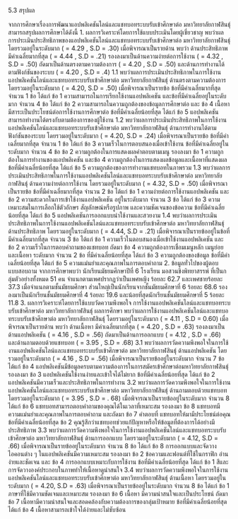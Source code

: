 5.3  สรุปผล

จากการศึกษาเรื่องการพัฒนาแอปพลิเคชันไลน์และแชทบอทระบบรับเข้าศึกษาต่อ มหาวิทยาลัยกาฬสินธุ์ สามารถสรุปผลการศึกษาได้ดังนี้
		1.  ผลการวิเคราะห์โดยการใช้แบบประเมินโดยผู้เชี่ยวชาญ พบว่าผลการประเมินประสิทธิภาพของแอปพลิเคชันไลน์และแชทบอทระบบรับเข้าศึกษาต่อ มหาวิทยาลัยกาฬสินธุ์ โดยรวมอยู่ในระดับมาก ( = 4.29 , S.D = .30) เมื่อพิจารณาเป็นรายด้าน พบว่า ด้านประสิทธิภาพ มีค่าเฉลี่ยมากที่สุด (  = 4.44 , S.D = .21) รองลงมาเป็นด้านความง่ายต่อการใช้งาน (  = 4.32 , S.D = .50) ถัดมาเป็นด้านตรงตามความต้องการ 
( = 4.20 , S.D = .50) และด้านการทำงานได้ตามฟังก์ชันของระบบ (  = 4.20 , S.D = .4)
			1.1  พบว่าผลการประเมินประสิทธิภาพในการใช้งานแอปพลิเคชันไลน์และแชทบอทระบบรับเข้าศึกษาต่อ มหาวิทยาลัยกาฬสินธุ์ ด้านตรงตามความต้องการ โดยรวมอยู่ในระดับมาก (  = 4.20, S.D = .50) 
เมื่อพิจารณาเป็นรายข้อ ข้อที่มีค่าเฉลี่ยมากที่สุด จำนวน 1 ข้อ ได้แก่ ข้อ 1 ความสามารถในการเรียกใช้งานแอปพลิเคชัน และข้อที่มีค่าเฉลี่ยอยู่ในระดับมาก จำนวน 4 ข้อ ได้แก่ ข้อ 2 ความสามารถในความถูกต้องของข้อมูลการศึกษาต่อ และ ข้อ 4 เนื้อหามีสาระเป็นประโยชน์ต่อการใช้งานการศึกษาต่อ ข้อที่มีค่าเฉลี่ยน้อยที่สุด ได้แก่ ข้อ 5 แอปพลิเคชันสามารถทำงานได้ตรงกับตามต้องการของผู้ใช้งาน
			1.2  พบว่าผลการประเมินประสิทธิภาพในการใช้งานแอปพลิเคชันไลน์และแชทบอทระบบรับเข้าศึกษาต่อ มหาวิทยาลัยกาฬสินธุ์ ด้านการทำงานได้ตามฟังก์ชันของระบบ โดยรวมอยู่ในระดับมาก
( = 4.20, S.D = .24) เมื่อพิจารณาเป็นรายข้อ ข้อที่มีค่าเฉลี่ยมากที่สุด จำนวน 1 ข้อ ได้แก่ ข้อ 3 ความเร็วในการตอบสนองเมื่อเข้าใช้งาน ข้อที่มีค่าเฉลี่ยอยู่ในระดับมาก จำนวน 4 ข้อ ข้อ 2 ความถูกต้องในการแสดงผลคำตอบตามเมนู รองลงมา ข้อ 1 ความถูกต้องในการทำงานของแอปพลิเคชัน และข้อ 4 ความถูกต้องในการแสดงผลข้อมูลและเนื้อหาที่แสดงผล ข้อที่มีค่าเฉลี่ยน้อยที่สุด ได้แก่ ข้อ 5 ความถูกต้องของการทำงานแชทบอทในภาพรวม
			1.3  พบว่าผลการประเมินประสิทธิภาพในการใช้งานแอปพลิเคชันไลน์และแชทบอทระบบรับเข้าศึกษาต่อ มหาวิทยาลัยกาฬสินธุ์ ด้านความง่ายต่อการใช้งาน โดยรวมอยู่ในระดับมาก (  = 4.32, S.D = .50) เมื่อพิจารณาเป็นรายข้อ ข้อที่มีค่าเฉลี่ยมากที่สุด จำนวน 2 ข้อ ได้แก่ ข้อ 1 ความง่ายต่อการใช้งานแอปพลิเคชัน และข้อ 2 ความสะดวกในการเข้าใช้งานแอปพลิเคชัน อยู่ในระดับมาก จำนวน 3 ข้อ ได้แก่ 
ข้อ 3 ความเหมาะสมในการเลือกใช้ตัวอักษร สัญลักษณ์หรือรูปภาพ และความชัดเจนของข้อความ ข้อที่มีค่าเฉลี่ยน้อยที่สุด ได้แก่ ข้อ 5 แอปพลิเคชันการออกแบบน่าใช้งานและสวยงาม
			1.4  พบว่าผลการประเมินประสิทธิภาพในการใช้งานแอปพลิเคชันไลน์และแชทบอทระบบรับเข้าศึกษาต่อ มหาวิทยาลัยกาฬสินธุ์ ด้านประสิทธิภาพ โดยรวมอยู่ในระดับมาก (  = 4.44, S.D = .21) 
เมื่อพิจารณาเป็นรายข้ออยู่ในข้อที่มีค่าเฉลี่ยมากที่สุด จำนวน 3 ข้อ ได้แก่ ข้อ 1 ความเร็วในตอบสนองเมื่อเข้าใช้งานแอปพลิเคชัน และ ข้อ 2 ความเร็วในการตอบคำถามของแชทบอท ถัดมา ข้อ 4 ความถูกต้องการเชื่อมเมนูหลัก เมนูย่อย และเนื้อหา ระดับมาก จำนวน 2 ข้อ ที่มีค่าเฉลี่ยน้อยที่สุด ได้แก่ ข้อ 3 ความถูกต้องของข้อมูล ข้อที่มีค่าเฉลี่ยน้อยที่สุด ได้แก่ ข้อ 5 ความแม่นยำและคุณภาพในการตอบคำถาม
		2.  ข้อมูลทั่วไปของผู้ตอบแบบสอบถาม จากการศึกษาพบว่า นักเรียนมัธยมศึกษาปีที่ 6 โรงเรียน มอสวนขิงพิทยาสรรพ์ ที่เป็นกลุ่มตัวอย่างทั้งหมด 51 คน จำแนกตามเพศปรากฏว่าเป็นเพศหญิง ร้อยละ 62.7 และเพศชายร้อยละ 37.3 เมื่อจำแนกตามชั้นมัธยมศึกษา ส่วนใหญ่เป็นนักเรียนจากชั้นมัธยมศึกษาที่ 6 ร้อยละ 68.6 รองลงมาเป็นนักเรียนชั้นมัธยมศึกษาที่ 4 ร้อยละ 19.6 และน้อยที่สุดนักเรียนชั้นมัธยมศึกษาที่ 5 ร้อยละ 11.8
		3.  ผลการวิเคราะห์โดยการใช้แบบวัดความพึงพอใจ การใช้งานแอปพลิเคชันไลน์และแชทบอทระบบรับเข้าศึกษาต่อ มหาวิทยาลัยกาฬสินธุ์ ผลการศึกษา พบว่าผลการใช้งานแอปพลิเคชันไลน์และแชทบอทระบบรับเข้าศึกษาต่อ มหาวิทยาลัยกาฬสินธุ์ 	โดยรวมอยู่ในระดับมาก  ( = 4.11 , S.D = 0.60) เมื่อพิจารณาเป็นรายด้าน พบว่า ด้านเนื้อหา มีค่าเฉลี่ยมากที่สุด (  = 4.20 , S.D = .63) รองลงมาเป็นด้านแอปพลิเคชัน 
(  = 4.16 , S.D = .56)  ถัดมาเป็นด้านการออกแบบ (  = 4.12 , S.D = .66) และด้านถามตอบด้วยแชทบอท (  = 3.95 , S.D = .68)
			3.1  พบว่าผลการวัดความพึงพอใจในการใช้งานแอปพลิเคชันไลน์และแชทบอทระบบรับเข้าศึกษาต่อ มหาวิทยาลัยกาฬสินธุ์ ด้านแอปพลิเคชัน โดยรวมอยู่ในระดับมาก (  = 4.16 , S.D = .56) เมื่อพิจารณาเป็นรายข้ออยู่ในระดับมาก จำนวน 7 ข้อ ได้แก่ ข้อ 4 แอปพลิเคชันมีข้อมูลครบตามความต้องการในการสมัครเข้าศึกษาต่อมหาวิทยาลัยกาฬสินธุ์ รองลงมา ข้อ 3 แอปพลิเคชันใช้งานง่ายและเข้าใจได้ไม่ยาก  ข้อที่มีค่าเฉลี่ยน้อยที่สุด ได้แก่ ข้อ 2 แอปพลิเคชันมีความเร็วและประสิทธิภาพในการทำงาน
			3.2  พบว่าผลการวัดความพึงพอใจในการใช้งานแอปพลิเคชันไลน์และแชทบอทระบบรับเข้าศึกษาต่อ มหาวิทยาลัยกาฬสินธุ์ ด้านถามตอบด้วยแชทบอท โดยรวมอยู่ในระดับมาก (  = 3.95 , S.D = . 68) เมื่อพิจารณาเป็นรายข้ออยู่ในระดับมาก จำนวน 8 ได้แก่ ข้อ 6 แชทบอทสามารถตอบคำถามของคุณได้ในเวลาที่เหมาะสม รองลงมา ข้อ 8 แชทบอทมีความแม่นยำและคุณภาพในการตอบคำถาม และถัดมา ข้อ 7 คำตอบที่
แชทบอทให้มามีประโยชน์ต่อคุณ ข้อที่มีค่าเฉลี่ยน้อยที่สุด ข้อ 2 คุณรู้สึกว่าแชทบอทช่วยแก้ปัญหาหรือให้ข้อมูลที่ต้องการได้อย่างมีประสิทธิภาพ
			3.3  พบว่าผลการวัดความพึงพอใจในการใช้งานแอปพลิเคชันไลน์และแชทบอทระบบรับเข้าศึกษาต่อ มหาวิทยาลัยกาฬสินธุ์ ด้านการออกแบบ โดยรวมอยู่ในระดับมาก (  = 4.12, S.D = .66) เมื่อพิจารณาเป็นรายข้ออยู่ในระดับมาก จำนวน 8 ข้อ ได้แก่ ข้อ 8 การออกแบบและจัดวางไอคอนต่าง ๆ ในแอปพลิเคชันมีความเหมาะสม รองลงมา ข้อ 2 ข้อความและฟอนต์ที่ใช้ในกราฟิก อ่านง่ายและชัดเจน และ ข้อ 4 การออกแบบเหมาะกับการใช้งาน ข้อที่มีค่าเฉลี่ยน้อยที่สุด ได้แก่ ข้อ 1 สีและการจัดวางองค์ประกอบในภาพทำให้เนื้อหาดูน่าสนใจ 
			3.4  พบว่าผลการวัดความพึงพอใจในการใช้งานแอปพลิเคชันไลน์และแชทบอทระบบรับเข้าศึกษาต่อ มหาวิทยาลัยกาฬสินธุ์ ด้านเนื้อหา โดยรวมอยู่ในระดับมาก (  = 4.20, S.D = .63) เมื่อพิจารณาเป็นรายข้ออยู่ในระดับมาก จำนวน 8 ข้อ ได้แก่ ข้อ 1 ภาษาที่ใช้มีความชัดเจนและเหมาะสม รองลงมา ข้อ 6 เนื้อหา
มีความน่าสนใจและเป็นประโยชน์ ถัดมา ข้อ 7 เนื้อหามีความน่าสนใจและสอดคล้องกับความต้องการของกลุ่มเป้าหมาย ข้อที่มีค่าเฉลี่ยน้อยที่สุด ได้แก่ ข้อ 4 เนื้อหาสามารถเข้าใจได้ง่ายและไม่ซับซ้อน
